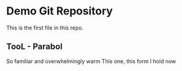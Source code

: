 # Demo Git Repository

This is the first file in this repo.

## TooL - Parabol

So familiar and overwhelmingly warm
This one, this form I hold now
